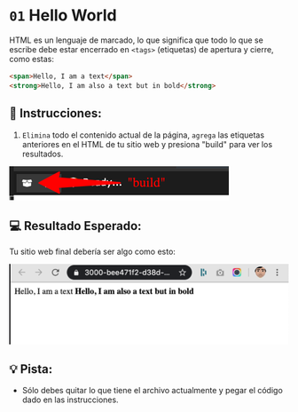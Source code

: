 # `01` Hello World

HTML es un lenguaje de marcado, lo que significa que todo lo que se escribe debe estar encerrado en `<tags>` (etiquetas) de apertura y cierre, como estas:

```html
<span>Hello, I am a text</span>
<strong>Hello, I am also a text but in bold</strong>
```

## 📝 Instrucciones:

1. `Elimina` todo el contenido actual de la página, `agrega` las etiquetas anteriores en el HTML de tu sitio web y presiona "build" para ver los resultados.

![Build](../../.learn/assets/build.png?raw=true)

## 💻 Resultado Esperado:

Tu sitio web final debería ser algo como esto:

![Preview for 01.1 HTML Exercises](../../.learn/assets/preview-01.1.png?raw=true)

## 💡 Pista:

+ Sólo debes quitar lo que tiene el archivo actualmente y pegar el código dado en las instrucciones.
